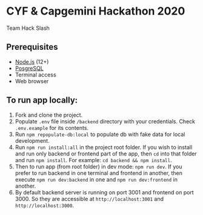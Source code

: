 # CYF & Capgemini Hackathon 2020

Team Hack Slash

## Prerequisites

- [Node.js](https://nodejs.org/en/) (12+)
- [PosgreSQL](https://www.postgresql.org/download/)
- Terminal access
- Web browser

## To run app locally:

1. Fork and clone the project.
2. Populate `.env` file inside `/backend` directory with your credentials. Check `.env.example` for its contents.
3. Run `npm repopulate-db:local` to populate db with fake data for local development.
4. Run `npm run install:all` in the project root folder. If you wish to install and run only backend or frontend part of the app, then `cd` into that folder and run `npm install`. For example: `cd backend && npm install`.
5. Then to run app (from root folder) in dev mode: `npm run dev`. If you prefer to run backend in one terminal and frontend in another, then execute `npm run dev:backend` in one and `npm run dev:frontend` in another.
6. By default backend server is running on port 3001 and frontend on port 3000. So they are accessible at `http://localhost:3001` and `http://localhost:3000`.
